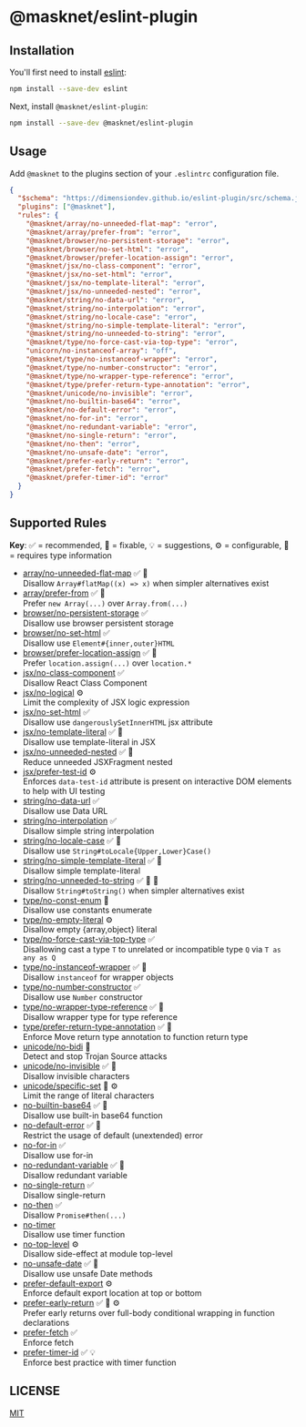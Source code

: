 # @masknet/eslint-plugin

## Installation

You'll first need to install [eslint](https://eslint.org):

```bash
npm install --save-dev eslint
```

Next, install `@masknet/eslint-plugin`:

```bash
npm install --save-dev @masknet/eslint-plugin
```

## Usage

Add `@masknet` to the plugins section of your `.eslintrc` configuration file.

<!-- begin example configure -->

```json
{
  "$schema": "https://dimensiondev.github.io/eslint-plugin/src/schema.json",
  "plugins": ["@masknet"],
  "rules": {
    "@masknet/array/no-unneeded-flat-map": "error",
    "@masknet/array/prefer-from": "error",
    "@masknet/browser/no-persistent-storage": "error",
    "@masknet/browser/no-set-html": "error",
    "@masknet/browser/prefer-location-assign": "error",
    "@masknet/jsx/no-class-component": "error",
    "@masknet/jsx/no-set-html": "error",
    "@masknet/jsx/no-template-literal": "error",
    "@masknet/jsx/no-unneeded-nested": "error",
    "@masknet/string/no-data-url": "error",
    "@masknet/string/no-interpolation": "error",
    "@masknet/string/no-locale-case": "error",
    "@masknet/string/no-simple-template-literal": "error",
    "@masknet/string/no-unneeded-to-string": "error",
    "@masknet/type/no-force-cast-via-top-type": "error",
    "unicorn/no-instanceof-array": "off",
    "@masknet/type/no-instanceof-wrapper": "error",
    "@masknet/type/no-number-constructor": "error",
    "@masknet/type/no-wrapper-type-reference": "error",
    "@masknet/type/prefer-return-type-annotation": "error",
    "@masknet/unicode/no-invisible": "error",
    "@masknet/no-builtin-base64": "error",
    "@masknet/no-default-error": "error",
    "@masknet/no-for-in": "error",
    "@masknet/no-redundant-variable": "error",
    "@masknet/no-single-return": "error",
    "@masknet/no-then": "error",
    "@masknet/no-unsafe-date": "error",
    "@masknet/prefer-early-return": "error",
    "@masknet/prefer-fetch": "error",
    "@masknet/prefer-timer-id": "error"
  }
}
```

<!-- end example configure -->

## Supported Rules

**Key**:
:white_check_mark: = recommended,
:wrench: = fixable,
:bulb: = suggestions,
:gear: = configurable,
:thought_balloon: = requires type information

<!-- begin rule list -->

- [array/no-unneeded-flat-map][array$no_unneeded_flat_map] :white_check_mark: :wrench:\
  Disallow `Array#flatMap((x) => x)` when simpler alternatives exist
- [array/prefer-from][array$prefer_from] :white_check_mark: :wrench:\
  Prefer `new Array(...)` over `Array.from(...)`
- [browser/no-persistent-storage][browser$no_persistent_storage] :white_check_mark:\
  Disallow use browser persistent storage
- [browser/no-set-html][browser$no_set_html] :white_check_mark:\
  Disallow use `Element#{inner,outer}HTML`
- [browser/prefer-location-assign][browser$prefer_location_assign] :white_check_mark: :wrench:\
  Prefer `location.assign(...)` over `location.*`
- [jsx/no-class-component][jsx$no_class_component] :white_check_mark:\
  Disallow React Class Component
- [jsx/no-logical][jsx$no_logical] :gear:\
  Limit the complexity of JSX logic expression
- [jsx/no-set-html][jsx$no_set_html] :white_check_mark:\
  Disallow use `dangerouslySetInnerHTML` jsx attribute
- [jsx/no-template-literal][jsx$no_template_literal] :white_check_mark: :wrench:\
  Disallow use template-literal in JSX
- [jsx/no-unneeded-nested][jsx$no_unneeded_nested] :white_check_mark: :wrench:\
  Reduce unneeded JSXFragment nested
- [jsx/prefer-test-id][jsx$prefer_test_id] :gear:\
  Enforces `data-test-id` attribute is present on interactive DOM elements to help with UI testing
- [string/no-data-url][string$no_data_url] :white_check_mark:\
  Disallow use Data URL
- [string/no-interpolation][string$no_interpolation] :white_check_mark:\
  Disallow simple string interpolation
- [string/no-locale-case][string$no_locale_case] :white_check_mark: :wrench:\
  Disallow use `String#toLocale{Upper,Lower}Case()`
- [string/no-simple-template-literal][string$no_simple_template_literal] :white_check_mark: :wrench:\
  Disallow simple template-literal
- [string/no-unneeded-to-string][string$no_unneeded_to_string] :white_check_mark: :wrench: :thought_balloon:\
  Disallow `String#toString()` when simpler alternatives exist
- [type/no-const-enum][type$no_const_enum] :wrench:\
  Disallow use constants enumerate
- [type/no-empty-literal][type$no_empty_literal] :gear:\
  Disallow empty {array,object} literal
- [type/no-force-cast-via-top-type][type$no_force_cast_via_top_type] :white_check_mark:\
  Disallowing cast a type `T` to unrelated or incompatible type `Q` via `T as any as Q`
- [type/no-instanceof-wrapper][type$no_instanceof_wrapper] :white_check_mark: :wrench:\
  Disallow `instanceof` for wrapper objects
- [type/no-number-constructor][type$no_number_constructor] :white_check_mark:\
  Disallow use `Number` constructor
- [type/no-wrapper-type-reference][type$no_wrapper_type_reference] :white_check_mark: :wrench:\
  Disallow wrapper type for type reference
- [type/prefer-return-type-annotation][type$prefer_return_type_annotation] :white_check_mark: :wrench:\
  Enforce Move return type annotation to function return type
- [unicode/no-bidi][unicode$no_bidi] :wrench:\
  Detect and stop Trojan Source attacks
- [unicode/no-invisible][unicode$no_invisible] :white_check_mark: :wrench:\
  Disallow invisible characters
- [unicode/specific-set][unicode$specific_set] :wrench: :gear:\
  Limit the range of literal characters
- [no-builtin-base64][no_builtin_base64] :white_check_mark: :wrench:\
  Disallow use built-in base64 function
- [no-default-error][no_default_error] :white_check_mark: :thought_balloon:\
  Restrict the usage of default (unextended) error
- [no-for-in][no_for_in] :white_check_mark:\
  Disallow use for-in
- [no-redundant-variable][no_redundant_variable] :white_check_mark: :wrench:\
  Disallow redundant variable
- [no-single-return][no_single_return] :white_check_mark:\
  Disallow single-return
- [no-then][no_then] :white_check_mark:\
  Disallow `Promise#then(...)`
- [no-timer][no_timer] \
  Disallow use timer function
- [no-top-level][no_top_level] :gear:\
  Disallow side-effect at module top-level
- [no-unsafe-date][no_unsafe_date] :white_check_mark: :thought_balloon:\
  Disallow use unsafe Date methods
- [prefer-default-export][prefer_default_export] :gear:\
  Enforce default export location at top or bottom
- [prefer-early-return][prefer_early_return] :white_check_mark: :wrench: :gear:\
  Prefer early returns over full-body conditional wrapping in function declarations
- [prefer-fetch][prefer_fetch] :white_check_mark:\
  Enforce fetch
- [prefer-timer-id][prefer_timer_id] :white_check_mark: :bulb:\
  Enforce best practice with timer function

[array$no_unneeded_flat_map]: https://dimensiondev.github.io/eslint-plugin/src/rules/array/no-unneeded-flat-map
[array$prefer_from]: https://dimensiondev.github.io/eslint-plugin/src/rules/array/prefer-from
[browser$no_persistent_storage]: https://dimensiondev.github.io/eslint-plugin/src/rules/browser/no-persistent-storage
[browser$no_set_html]: https://dimensiondev.github.io/eslint-plugin/src/rules/browser/no-set-html
[browser$prefer_location_assign]: https://dimensiondev.github.io/eslint-plugin/src/rules/browser/prefer-location-assign
[jsx$no_class_component]: https://dimensiondev.github.io/eslint-plugin/src/rules/jsx/no-class-component
[jsx$no_logical]: https://dimensiondev.github.io/eslint-plugin/src/rules/jsx/no-logical
[jsx$no_set_html]: https://dimensiondev.github.io/eslint-plugin/src/rules/jsx/no-set-html
[jsx$no_template_literal]: https://dimensiondev.github.io/eslint-plugin/src/rules/jsx/no-template-literal
[jsx$no_unneeded_nested]: https://dimensiondev.github.io/eslint-plugin/src/rules/jsx/no-unneeded-nested
[jsx$prefer_test_id]: https://dimensiondev.github.io/eslint-plugin/src/rules/jsx/prefer-test-id
[string$no_data_url]: https://dimensiondev.github.io/eslint-plugin/src/rules/string/no-data-url
[string$no_interpolation]: https://dimensiondev.github.io/eslint-plugin/src/rules/string/no-interpolation
[string$no_locale_case]: https://dimensiondev.github.io/eslint-plugin/src/rules/string/no-locale-case
[string$no_simple_template_literal]: https://dimensiondev.github.io/eslint-plugin/src/rules/string/no-simple-template-literal
[string$no_unneeded_to_string]: https://dimensiondev.github.io/eslint-plugin/src/rules/string/no-unneeded-to-string
[type$no_const_enum]: https://dimensiondev.github.io/eslint-plugin/src/rules/type/no-const-enum
[type$no_empty_literal]: https://dimensiondev.github.io/eslint-plugin/src/rules/type/no-empty-literal
[type$no_force_cast_via_top_type]: https://dimensiondev.github.io/eslint-plugin/src/rules/type/no-force-cast-via-top-type
[type$no_instanceof_wrapper]: https://dimensiondev.github.io/eslint-plugin/src/rules/type/no-instanceof-wrapper
[type$no_number_constructor]: https://dimensiondev.github.io/eslint-plugin/src/rules/type/no-number-constructor
[type$no_wrapper_type_reference]: https://dimensiondev.github.io/eslint-plugin/src/rules/type/no-wrapper-type-reference
[type$prefer_return_type_annotation]: https://dimensiondev.github.io/eslint-plugin/src/rules/type/prefer-return-type-annotation
[unicode$no_bidi]: https://dimensiondev.github.io/eslint-plugin/src/rules/unicode/no-bidi
[unicode$no_invisible]: https://dimensiondev.github.io/eslint-plugin/src/rules/unicode/no-invisible
[unicode$specific_set]: https://dimensiondev.github.io/eslint-plugin/src/rules/unicode/specific-set
[no_builtin_base64]: https://dimensiondev.github.io/eslint-plugin/src/rules/no-builtin-base64
[no_default_error]: https://dimensiondev.github.io/eslint-plugin/src/rules/no-default-error
[no_for_in]: https://dimensiondev.github.io/eslint-plugin/src/rules/no-for-in
[no_redundant_variable]: https://dimensiondev.github.io/eslint-plugin/src/rules/no-redundant-variable
[no_single_return]: https://dimensiondev.github.io/eslint-plugin/src/rules/no-single-return
[no_then]: https://dimensiondev.github.io/eslint-plugin/src/rules/no-then
[no_timer]: https://dimensiondev.github.io/eslint-plugin/src/rules/no-timer
[no_top_level]: https://dimensiondev.github.io/eslint-plugin/src/rules/no-top-level
[no_unsafe_date]: https://dimensiondev.github.io/eslint-plugin/src/rules/no-unsafe-date
[prefer_default_export]: https://dimensiondev.github.io/eslint-plugin/src/rules/prefer-default-export
[prefer_early_return]: https://dimensiondev.github.io/eslint-plugin/src/rules/prefer-early-return
[prefer_fetch]: https://dimensiondev.github.io/eslint-plugin/src/rules/prefer-fetch
[prefer_timer_id]: https://dimensiondev.github.io/eslint-plugin/src/rules/prefer-timer-id

<!-- end rule list -->

## LICENSE

[MIT](LICENSE)
